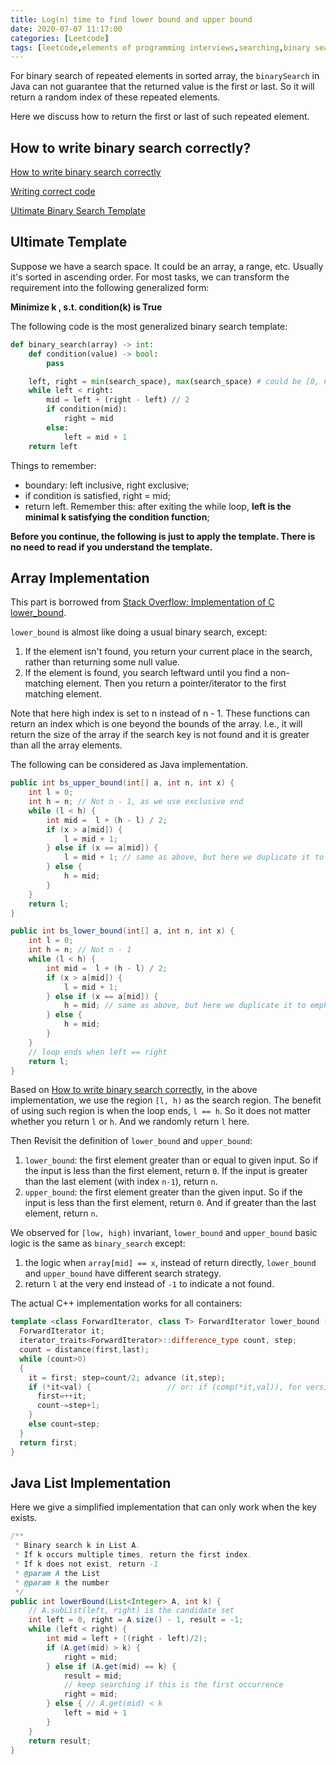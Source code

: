 ```yaml
---
title: Log(n) time to find lower bound and upper bound
date: 2020-07-07 11:17:00
categories: [Leetcode]
tags: [leetcode,elements of programming interviews,searching,binary search,algorithm]
---
```

For binary search of repeated elements in sorted array, the `binarySearch` in Java can not guarantee that the returned value is the first or last. So it will return a random index of these repeated elements. 

Here we discuss how to return the first or last of such repeated element. 
<!--more-->
## How to write binary search correctly?
[How to write binary search correctly](https://zhu45.org/posts/2018/Jan/12/how-to-write-binary-search-correctly/)

[Writing correct code](https://reprog.wordpress.com/2010/04/25/writing-correct-code-part-1-invariants-binary-search-part-4a/)

[Ultimate Binary Search Template](https://leetcode.com/discuss/general-discussion/786126/python-powerful-ultimate-binary-search-template-solved-many-problems)

## Ultimate Template

Suppose we have a search space. It could be an array, a range, etc. Usually it's sorted in ascending order. For most tasks, we can transform the requirement into the following generalized form:

**Minimize k , s.t. condition(k) is True**

The following code is the most generalized binary search template:

```python
def binary_search(array) -> int:
    def condition(value) -> bool:
        pass

    left, right = min(search_space), max(search_space) # could be [0, n], [1, n] etc. Depends on problem
    while left < right:
        mid = left + (right - left) // 2
        if condition(mid):
            right = mid
        else:
            left = mid + 1
    return left
```
Things to remember:
- boundary: left inclusive, right exclusive;
- if condition is satisfied, right = mid;
- return left. Remember this: after exiting the while loop, **left is the minimal k​ satisfying the condition function**;


**Before you continue, the following is just to apply the template. There is no need to read if you understand the template.**
## Array Implementation
This part is borrowed from [Stack Overflow: Implementation of C lower_bound](https://stackoverflow.com/questions/6443569/implementation-of-c-lower-bound).

`lower_bound` is almost like doing a usual binary search, except:

1. If the element isn't found, you return your current place in the search, rather than returning some null value.
2. If the element is found, you search leftward until you find a non-matching element. Then you return a pointer/iterator to the first matching element.

Note that here high index is set to n instead of n - 1. These functions can return an index which is one beyond the bounds of the array. I.e., it will return the size of the array if the search key is not found and it is greater than all the array elements.

The following can be considered as Java implementation. 

```java
public int bs_upper_bound(int[] a, int n, int x) {
    int l = 0;
    int h = n; // Not n - 1, as we use exclusive end
    while (l < h) {
        int mid =  l + (h - l) / 2;
        if (x > a[mid]) {
            l = mid + 1;
        } else if (x == a[mid]) {
            l = mid + 1; // same as above, but here we duplicate it to emphasize
        } else {
            h = mid;
        }
    }
    return l;
}
```

```java
public int bs_lower_bound(int[] a, int n, int x) {
    int l = 0;
    int h = n; // Not n - 1
    while (l < h) {
        int mid =  l + (h - l) / 2;
        if (x > a[mid]) {
            l = mid + 1;
        } else if (x == a[mid]) {
            h = mid; // same as above, but here we duplicate it to emphasize
        } else {
            h = mid;
        }
    }
    // loop ends when left == right
    return l;
}
```
Based on [How to write binary search correctly](https://zhu45.org/posts/2018/Jan/12/how-to-write-binary-search-correctly/), in the above implementation, we use the region `[l, h)` as the search region. The benefit of using such region is when the loop ends, `l == h`. So it does not matter whether you return `l` or `h`. And we randomly return `l` here. 

Then Revisit the definition of `lower_bound` and `upper_bound`:
1. `lower_bound`: the first element greater than or equal to given input. So if the input is less than the first element, return `0`. If the input is greater than the last element (with index `n-1`), return `n`.
2. `upper_bound`: the first element greater than the given input. So if the input is less than the first element, return `0`. And if greater than the last element, return `n`.

We observed for `[low, high)` invariant, `lower_bound` and `upper_bound` basic logic is the same as `binary_search` except:
1. the logic when `array[mid] == x`, instead of return directly, `lower_bound` and `upper_bound` have different search strategy.
2. return `l` at the very end instead of `-1` to indicate a not found. 

The actual C++ implementation works for all containers:
```cpp
template <class ForwardIterator, class T> ForwardIterator lower_bound (ForwardIterator first, ForwardIterator last, const T& val) {
  ForwardIterator it;
  iterator_traits<ForwardIterator>::difference_type count, step;
  count = distance(first,last);
  while (count>0)
  {
    it = first; step=count/2; advance (it,step);
    if (*it<val) {                 // or: if (comp(*it,val)), for version (2)
      first=++it;
      count-=step+1;
    }
    else count=step;
  }
  return first;
}
```

## Java List Implementation
Here we give a simplified implementation that can only work when the key exists. 
```java
/**
 * Binary search k in List A. 
 * If k occurs multiple times, return the first index.
 * If k does not exist, return -1
 * @param A the List
 * @param k the number
 */
public int lowerBound(List<Integer> A, int k) {
    // A.subList(left, right) is the candidate set
    int left = 0, right = A.size() - 1, result = -1;
    while (left < right) {
        int mid = left + ((right - left)/2);
        if (A.get(mid) > k) {
            right = mid;
        } else if (A.get(mid) == k) {
            result = mid;
            // keep searching if this is the first occurrence
            right = mid;
        } else { // A.get(mid) < k
            left = mid + 1
        }
    }
    return result;
}
```
